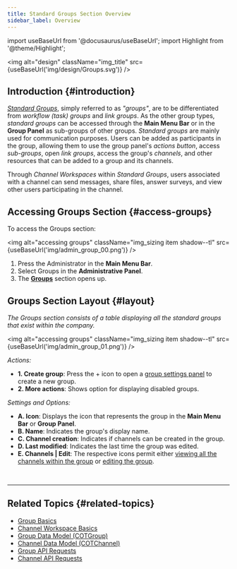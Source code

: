 ```yaml
---
title: Standard Groups Section Overview
sidebar_label: Overview
---
```

import useBaseUrl from '@docusaurus/useBaseUrl';
import Highlight from '@theme/Highlight';

<img alt="design" className="img_title" src={useBaseUrl('img/design/Groups.svg')} />
<br/>

## Introduction {#introduction}

[_Standard Groups_](/docs/documentation/client/groups#regular-groups), simply referred to as _"groups"_, are to be differentiated from _workflow (task) groups_ and _link groups_. As the other group types, _standard groups_ can be accessed through the **Main Menu Bar** or in the **Group Panel** as sub-groups of other groups. _Standard groups_ are mainly used for communication purposes. Users can be added as participants in the group, allowing them to use the group panel's _actions button_, access _sub-groups_, open _link groups_, access the group's _channels_, and other resources that can be added to a group and its channels. 

Through _Channel Workspaces_ within _Standard Groups_, users associated with a channel can send messages, share files, answer surveys, and view other users participating in the channel.

## Accessing Groups Section {#access-groups}
To access the <span className="badge badge--primary">Groups</span> section:

<img alt="accessing groups" className="img_sizing item shadow--tl" src={useBaseUrl('img/admin_group_00.png')} />
<br/>

1. Press the <span className="badge badge--primary">Administrator</span> in the **Main Menu Bar**.
2. Select <span className="badge badge--primary">Groups</span> in the **Administrative Panel**.
3. The [**Groups**](#layout) section opens up.

<div className="alert alert--secondary">

## Groups Section Layout {#layout}
_The Groups section consists of a table displaying all the standard groups that exist within the company._

<img alt="accessing groups" className="img_sizing item shadow--tl" src={useBaseUrl('img/admin_group_01.png')} />
<br/>

_Actions:_
- **1. Create group**: Press the <span className="badge badge--primary">+</span> icon to open a [group settings panel](/docs/documentation/admin/groups/admin_groups#group-settings-panel-layout) to create a new group.
- **2. More actions**: Shows option for displaying disabled groups.

_Settings and Options:_
- **A. Icon**: Displays the icon that represents the group in the **Main Menu Bar** or **Group Panel**.
- **B. Name**: Indicates the group's display name.
- **C. Channel creation**: Indicates if channels can be created in the group.
- **D. Last modified**: Indicates the last time the group was edited.
- **E. Channels | Edit**: The respective icons permit either [viewing all the channels within the group](/docs/documentation/admin/groups/admin_channels#channels-panel-layout) or [editing the group](/docs/documentation/admin/groups/admin_groups#group-settings-panel-layout).


</div>
<br/>

---
## Related Topics {#related-topics}
- [Group Basics](/docs/documentation/client/groups)
- [Channel Workspace Basics](/docs/documentation/client/channels)
- [Group Data Model (COTGroup)](/docs/documentation/models/communication/model_groups)
- [Channel Data Model (COTChannel)](/docs/documentation/models/communication/model_channels)
- [Group API Requests](/docs/documentation/api/communication/groups)
- [Channel API Requests](/docs/documentation/api/communication/channels)

